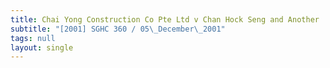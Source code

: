 ```yaml
---
title: Chai Yong Construction Co Pte Ltd v Chan Hock Seng and Another
subtitle: "[2001] SGHC 360 / 05\_December\_2001"
tags: null
layout: single
---
```


